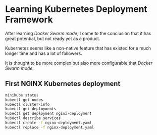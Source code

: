 # Learning Kubernetes Deployment Framework

After learning *Docker Swarm mode*, I came to the conclusion that it has great potential, but not ready yet as a product.

Kubernetes seems like a non-native feature that has existed for a much longer time and has a lot of followers.

It is thought to be more complex but also more configurable that *Docker Swarm mode*.

## First NGINX Kubernetes deployment

```sh
minikube status
kubectl get nodes
kubectl cluster-info
kubectl get deployments
kubectl get deployment nginx-deployment
kubectl describe services
kubectl create -f nginx-deployment.yaml
kubectl replace -f nginx-deployment.yaml
```
